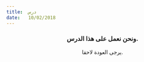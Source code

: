 ```yaml
---
title:  درس
date:   10/02/2018
---
```


### <center>ونحن نعمل على هذا الدرس.</center>
<center>يرجى العودة لاحقا.</center>